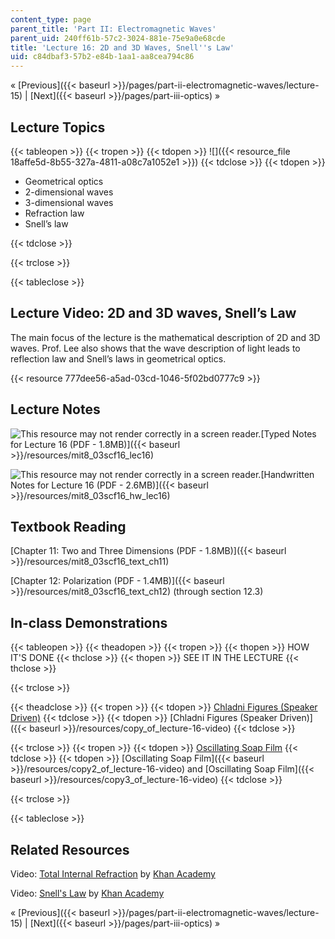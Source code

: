 ```yaml
---
content_type: page
parent_title: 'Part II: Electromagnetic Waves'
parent_uid: 240ff61b-57c2-3024-881e-75e9a0e68cde
title: 'Lecture 16: 2D and 3D Waves, Snell''s Law'
uid: c84dbaf3-57b2-e84b-1aa1-aa8cea794c86
---
```


« [Previous]({{< baseurl >}}/pages/part-ii-electromagnetic-waves/lecture-15) | [Next]({{< baseurl >}}/pages/part-iii-optics) »

Lecture Topics
--------------

{{< tableopen >}}
{{< tropen >}}
{{< tdopen >}}
![]({{< resource_file 18affe5d-8b55-327a-4811-a08c7a1052e1 >}})
{{< tdclose >}}
{{< tdopen >}}


*   Geometrical optics
*   2-dimensional waves
*   3-dimensional waves
*   Refraction law
*   Snell’s law


{{< tdclose >}}

{{< trclose >}}

{{< tableclose >}}

Lecture Video: 2D and 3D waves, Snell’s Law
-------------------------------------------

The main focus of the lecture is the mathematical description of 2D and 3D waves. Prof. Lee also shows that the wave description of light leads to reflection law and Snell’s laws in geometrical optics.

{{< resource 777dee56-a5ad-03cd-1046-5f02bd0777c9 >}}

Lecture Notes
-------------

![This resource may not render correctly in a screen reader.](/images/inacessible.gif)[Typed Notes for Lecture 16 (PDF - 1.8MB)]({{< baseurl >}}/resources/mit8_03scf16_lec16)

![This resource may not render correctly in a screen reader.](/images/inacessible.gif)[Handwritten Notes for Lecture 16 (PDF - 2.6MB)]({{< baseurl >}}/resources/mit8_03scf16_hw_lec16)

Textbook Reading
----------------

[Chapter 11: Two and Three Dimensions (PDF - 1.8MB)]({{< baseurl >}}/resources/mit8_03scf16_text_ch11) 

[Chapter 12: Polarization (PDF - 1.4MB)]({{< baseurl >}}/resources/mit8_03scf16_text_ch12) (through section 12.3) 

In-class Demonstrations
-----------------------

{{< tableopen >}}
{{< theadopen >}}
{{< tropen >}}
{{< thopen >}}
HOW IT'S DONE
{{< thclose >}}
{{< thopen >}}
SEE IT IN THE LECTURE
{{< thclose >}}

{{< trclose >}}

{{< theadclose >}}
{{< tropen >}}
{{< tdopen >}}
[Chladni Figures (Speaker Driven)](http://tsgphysics.mit.edu/front/?page=demo.php&letnum=C%2038&show=0)
{{< tdclose >}}
{{< tdopen >}}
[Chladni Figures (Speaker Driven)]({{< baseurl >}}/resources/copy_of_lecture-16-video)
{{< tdclose >}}

{{< trclose >}}
{{< tropen >}}
{{< tdopen >}}
[Oscillating Soap Film](http://tsgphysics.mit.edu/front/?page=demo.php&letnum=C%2040&show=0)
{{< tdclose >}}
{{< tdopen >}}
[Oscillating Soap Film]({{< baseurl >}}/resources/copy2_of_lecture-16-video) and [Oscillating Soap Film]({{< baseurl >}}/resources/copy3_of_lecture-16-video)
{{< tdclose >}}

{{< trclose >}}

{{< tableclose >}}

Related Resources
-----------------

Video: [Total Internal Refraction](https://www.youtube.com/watch?v=WRuatAcd2WY) by [Khan Academy](https://www.youtube.com/channel/UC4a-Gbdw7vOaccHmFo40b9g)

Video: [Snell's Law](https://www.youtube.com/watch?v=y55tzg_jW9I) by [Khan Academy](https://www.youtube.com/channel/UC4a-Gbdw7vOaccHmFo40b9g)

« [Previous]({{< baseurl >}}/pages/part-ii-electromagnetic-waves/lecture-15) | [Next]({{< baseurl >}}/pages/part-iii-optics) »